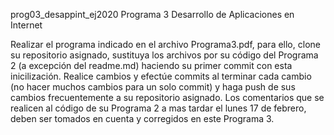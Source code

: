 prog03_desappint_ej2020
Programa 3 Desarrollo de Aplicaciones en Internet

Realizar el programa indicado en el archivo Programa3.pdf, para ello, clone su repositorio asignado, sustituya los archivos por su código del Programa 2 (a excepción del readme.md) haciendo su primer commit con esta inicilización. Realice cambios y efectúe commits al terminar cada cambio (no hacer muchos cambios para un solo commit) y haga push de sus cambios frecuentemente a su repositorio asignado. Los comentarios que se realicen al código de su Programa 2 a mas tardar el lunes 17 de febrero, deben ser tomados en cuenta y corregidos en este Programa 3.